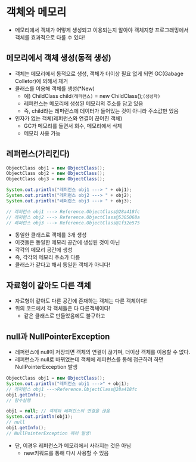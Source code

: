 # 객체와 메모리

-  메모리에서 객체가 어떻게 생성되고 이용되는지 알아야 객체지향 프로그래밍에서 객체를 효과적으로 다룰 수 있다!



## 메모리에서 객체 생성(동적 생성)

- 객체는 메모리에서 동적으로 생성, 객체가 더이상 필요 없게 되면 GC(Gabage Colletor)에 의해서 제거
- 클래스를 이용해 객체를 생성(*New)
  - 예) ChildClass child`(레퍼런스)` = new ChildClass();`(생성자)`
  - 레퍼런스는 메모리에 생성된 메모리의 주소를 담고 있음
  - 즉, child라는 레퍼런스에 데이터가 들어있는 것이 아니라 주소값만 있음
- 인자가 없는 객체(레퍼런스와 연결이 끊어진 객체)
  - GC가 메모리를 돌면서 회수, 메모리에서 삭제
  - 메모리 사용 가능



## 레퍼런스(가리킨다)

```java
ObjectClass obj1 = new ObjectClass();
ObjectClass obj2 = new ObjectClass();
ObjectClass obj3 = new ObjectClass();

System.out.println("레퍼런스 obj1 ---> " + obj1);
System.out.println("레퍼런스 obj2 ---> " + obj2);
System.out.println("레퍼런스 obj3 ---> " + obj3);

// 레퍼런스 obj1 ---> Reference.ObjectClass@28a418fc
// 레퍼런스 obj2 ---> Reference.ObjectClass@5305068a
// 레퍼런스 obj3 ---> Reference.ObjectClass@1f32e575
```

- 동일한 클래스로 객체를 3개 생성
- 이것들은 동일한 메모리 공간에 생성된 것이 아닌
- 각각의 메모리 공간에 생성
- 즉, 각각의 메모리 주소가 다름
- 클래스가 같다고 해서 동일한 객체가 아니다!



## 자료형이 같아도 다른 객체

- 자료형이 같아도 다른 공간에 존재하는 객체는 다른 객체이다!
- 위의 코드에서 각 객체들은 다 다른객체이다!
  - 같은 클래스로 만들었음에도 불구하고



## null과 NullPointerException

- 레퍼런스에 null이 저장되면 객체의 연결이 끊기며, 더이상 객체를 이용할 수 없다.
- 레퍼런스가 null로 바뀌었는데 객체에 레퍼런스를 통해 접근하려 하면 NullPointerException 발생

```java
ObjectClass obj1 = new ObjectClass();
System.out.println("레퍼런스 obj1 --->" + obj1);
// 레퍼런스 obj1 --->Reference.ObjectClass@28a418fc
obj1.getInfo();
// 함수실행

obj1 = null; // 객체와 레퍼런스의 연결을 끊음
System.out.println(obj1);
// null
obj1.getInfo();
// NullPointerException 에러 발생!
```

- 단, 이경우 레퍼런스가 메모리에서 사라지는 것은 아님
  - new키워드를 통해 다시 사용할 수 있음